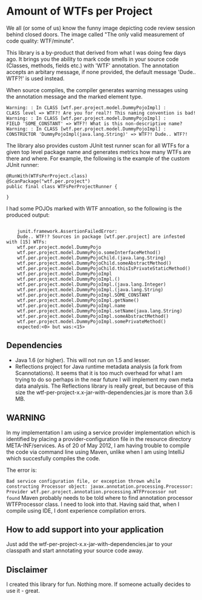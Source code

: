 Amount of WTFs per Project
==========================
We all (or some of us) know the funny image depicting code review session behind closed doors.
The image called "The only valid measurement of code quality: WTF/minute". 

This library is a by-product that derived from what I was doing few days ago. It brings you the
ability to mark code smells in your source code (Classes, methods, fields etc.) with 'WTF' annotation.
The annotation accepts an arbitary message, if none provided, the default message 'Dude.. WTF?!' is used instead.

When source compiles, the compiler generates warning messages using the annotation message and the marked element type.

	Warning: : In CLASS [wtf.per.project.model.DummyPojoImpl] :
	CLASS level => WTF?! Are you for real?! This naming convention is bad!
	Warning: : In CLASS [wtf.per.project.model.DummyPojoImpl] :
	FIELD 'SOME_CONSTANT' => WTF?! What is this non-descriptive name?
	Warning: : In CLASS [wtf.per.project.model.DummyPojoImpl] :
	CONSTRUCTOR 'DummyPojoImpl(java.lang.String)' => WTF?! Dude.. WTF?!

The library also provides custom JUnit test runner scan for all WTFs for a given top level package name and generates
metrics how many WTFs are there and where. For example, the following is the example of the custom JUnit runner:

	@RunWith(WTFsPerProject.class) 
	@ScanPackage("wtf.per.project")
	public final class WTFsPerProjectRunner {
	
	}

I had some POJOs marked with WTF annoation, so the following  is the produced output:

<code>
	junit.framework.AssertionFailedError:
	Dude.. WTF!? Sources in package [wtf.per.project] are infested with [15] WTFs:
	wtf.per.project.model.DummyPojo
	wtf.per.project.model.DummyPojo.someInterfaceMethod()
	wtf.per.project.model.DummyPojoChild.<init>(java.lang.String)
	wtf.per.project.model.DummyPojoChild.someAbstractMethod()  
	wtf.per.project.model.DummyPojoChild.thisIsPrivateStaticMethod()  
	wtf.per.project.model.DummyPojoImpl  
	wtf.per.project.model.DummyPojoImpl.<init>()  
	wtf.per.project.model.DummyPojoImpl.<init>(java.lang.Integer)  
	wtf.per.project.model.DummyPojoImpl.<init>(java.lang.String)  
	wtf.per.project.model.DummyPojoImpl.SOME_CONSTANT  
	wtf.per.project.model.DummyPojoImpl.getName()  
	wtf.per.project.model.DummyPojoImpl.name  
	wtf.per.project.model.DummyPojoImpl.setName(java.lang.String)  
	wtf.per.project.model.DummyPojoImpl.someAbstractMethod()  
	wtf.per.project.model.DummyPojoImpl.somePrivateMethod()  
	expected:<0> but was:<15>  
</code>


Dependencies
------------
* Java 1.6 (or higher). This will not run on 1.5 and lesser.
* Reflections project for Java runtime metadata analysis (a fork from Scannotations). It seems that it is too much 
overhead for what I am trying to do so perhaps in the near future I will implement my own meta data analysis. The
Reflections library is really great, but because of this size the wtf-per-project-x.x-jar-with-dependencies.jar is more 
than 3.6 MB. 

WARNING
-------
In my implementation I am using a service provider implementation which is identified by placing a 
provider-configuration file in the resource directory META-INF/services. As of 20 of May 2012, I am having trouble to
compile the code via command line using Maven, unlike when I am using IntelliJ which succesfully compiles the code.

The error is:

<code>Bad service configuration file, or exception thrown while constructing Processor object: javax.annotation.processing.Processor: 
Provider wtf.per.project.annotation.processing.WTFProcessor not found</code>
Maven probably needs to be told where to find annotation processor WTFProcessor class. I need to look into that. Having 
said that, when I compile using IDE, I dont experience compilation errors.

How to add support into your application
----------------------------------------
Just add the wtf-per-project-x.x-jar-with-dependencies.jar to your classpath and start annotating your source code away.

Disclaimer                                                                                                              
----------
I created this library for fun. Nothing more. If someone actually decides to use it - great.
